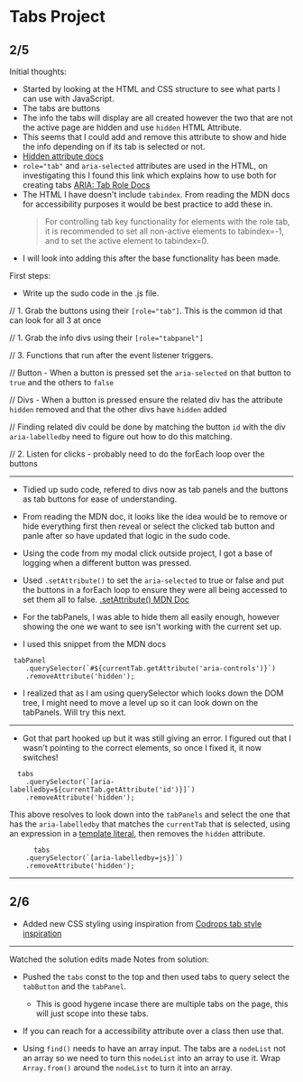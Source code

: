 # Tabs Project

## 2/5

Initial thoughts:

- Started by looking at the HTML and CSS structure to see what parts I can use with JavaScript.
- The tabs are buttons
- The info the tabs will display are all created however the two that are not the active page are hidden and use `hidden` HTML Attribute.
- This seems that I could add and remove this attribute to show and hide the info depending on if its tab is selected or not.
- [Hidden attribute docs](https://developer.mozilla.org/en-US/docs/Web/HTML/Global_attributes/hidden)
- `role="tab"` and `aria-selected` attributes are used in the HTML, on investigating this I found this link which explains how to use both for creating tabs [ARIA: Tab Role Docs](https://developer.mozilla.org/en-US/docs/Web/Accessibility/ARIA/Roles/Tab_Role)
- The HTML I have doesn't include `tabindex`. From reading the MDN docs for accessibility purposes it would be best practice to add these in.
  > For controlling tab key functionality for elements with the role tab, it is recommended to set all non-active elements to tabindex=-1, and to set the active element to tabindex=0.
- I will look into adding this after the base functionality has been made.

First steps:

- Write up the sudo code in the .js file.

// 1. Grab the buttons using their `[role="tab"]`. This is the common id that can look for all 3 at once

// 1. Grab the info divs using their `[role="tabpanel"]`

// 3. Functions that run after the event listener triggers.

// Button - When a button is pressed set the `aria-selected` on that button to `true` and the others to `false`

// Divs - When a button is pressed ensure the related div has the attribute `hidden` removed and that the other divs have `hidden` added

// Finding related div could be done by matching the button `id` with the div `aria-labelledby` need to figure out how to do this matching.

// 2. Listen for clicks - probably need to do the forEach loop over the buttons

---

- Tidied up sudo code, refered to divs now as tab panels and the buttons as tab buttons for ease of understanding.

- From reading the MDN doc, it looks like the idea would be to remove or hide everything first then reveal or select the clicked tab button and panle after so have updated that logic in the sudo code.

- Using the code from my modal click outside project, I got a base of logging when a different button was pressed.

- Used `.setAttribute()` to set the `aria-selected` to true or false and put the buttons in a forEach loop to ensure they were all being accessed to set them all to false. [.setAttribute() MDN Doc](https://developer.mozilla.org/en-US/docs/Web/API/Element/setAttribute)

- For the tabPanels, I was able to hide them all easily enough, however showing the one we want to see isn't working with the current set up.

- I used this snippet from the MDN docs

```
 tabPanel
    .querySelector(`#${currentTab.getAttribute('aria-controls')}`)
    .removeAttribute('hidden');

```

- I realized that as I am using querySelector which looks down the DOM tree, I might need to move a level up so it can look down on the tabPanels. Will try this next.

---

- Got that part hooked up but it was still giving an error. I figured out that I wasn't pointing to the correct elements, so once I fixed it, it now switches!

```
  tabs
    .querySelector(`[aria-labelledby=${currentTab.getAttribute('id')}]`)
    .removeAttribute('hidden');
```

This above resolves to look down into the `tabPanels` and select the one that has the `aria-labelledby` that matches the `currentTab` that is selected, using an expression in a [template literal](https://css-tricks.com/template-literals/), then removes the `hidden` attribute.

```
      tabs
    .querySelector(`[aria-labelledby=js}]`)
    .removeAttribute('hidden');

```

---

## 2/6

- Added new CSS styling using inspiration from [Codrops tab style inspiration](https://tympanus.net/Development/TabStylesInspiration/)

---

Watched the solution edits made
Notes from solution:

- Pushed the `tabs` const to the top and then used tabs to query select the `tabButton` and the `tabPanel`.

  - This is good hygene incase there are multiple tabs on the page, this will just scope into these tabs.

- If you can reach for a accessibility attribute over a class then use that.

- Using `find()` needs to have an array input. The tabs are a `nodeList` not an array so we need to turn this `nodeList` into an array to use it. Wrap `Array.from()` around the `nodeList` to turn it into an array.
